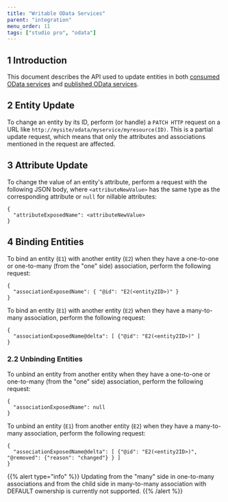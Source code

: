 ```yaml
---
title: "Writable OData Services"
parent: "integration"
menu_order: 11
tags: ["studio pro", "odata"]
---
```


## 1 Introduction

This document describes the API used to update entities in both [consumed OData services](consumed-odata-services) and [published OData services](published-odata-services).

## 2 Entity Update

To change an entity by its ID, perform (or handle) a `PATCH HTTP` request on a URL like `http://mysite/odata/myservice/myresource(ID)`. This is a partial update request, which means that only the attributes and associations mentioned in the request are affected.

## 3 Attribute Update

To change the value of an entity's attribute, perform a request with the following JSON body, where `<attributeNewValue>` has the same type as the corresponding attribute or `null` for nillable attributes:

```
{
  "attributeExposedName": <attributeNewValue>
}
```

## 4 Binding Entities

To bind an entity (`E1`) with another entity (`E2`) when they have a one-to-one or one-to-many (from the "one" side) association, perform the following request:

```
{
  "associationExposedName": { "@id": "E2(<entity2ID>)" }
}
```

To bind an entity (`E1`) with another entity (`E2`) when they have a many-to-many association, perform the following request:

```
{
  "associationExposedName@delta": [ {"@id": "E2(<entity2ID>)" ]
}
```

### 2.2 Unbinding Entities

To unbind an entity from another entity when they have a one-to-one or one-to-many (from the "one" side) association, perform the following request:

```
{
  "associationExposedName": null
}
```

To unbind an entity (`E1`) from another entity (`E2`) when they have a many-to-many association, perform the following request:

```
{
  "associationExposedName@delta": [ {"@id": "E2(<entity2ID>)", "@removed": {"reason": "changed"} } ]
}
```

{{% alert type="info" %}}
Updating from the "many" side in one-to-many associations and from the child side in many-to-many association with DEFAULT ownership is currently not supported. 
{{% /alert %}}
